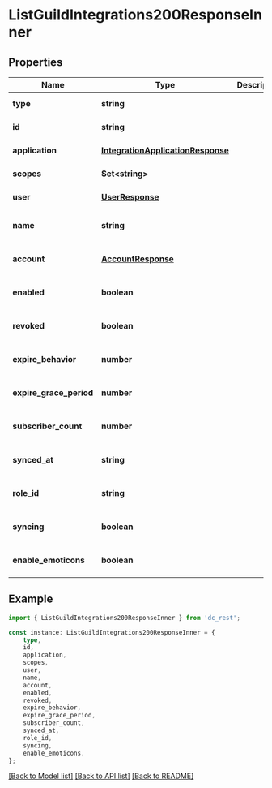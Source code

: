 # ListGuildIntegrations200ResponseInner


## Properties

Name | Type | Description | Notes
------------ | ------------- | ------------- | -------------
**type** | **string** |  | [default to undefined]
**id** | **string** |  | [default to undefined]
**application** | [**IntegrationApplicationResponse**](IntegrationApplicationResponse.md) |  | [default to undefined]
**scopes** | **Set&lt;string&gt;** |  | [default to undefined]
**user** | [**UserResponse**](UserResponse.md) |  | [default to undefined]
**name** | **string** |  | [optional] [default to undefined]
**account** | [**AccountResponse**](AccountResponse.md) |  | [optional] [default to undefined]
**enabled** | **boolean** |  | [optional] [default to undefined]
**revoked** | **boolean** |  | [optional] [default to undefined]
**expire_behavior** | **number** |  | [optional] [default to undefined]
**expire_grace_period** | **number** |  | [optional] [default to undefined]
**subscriber_count** | **number** |  | [optional] [default to undefined]
**synced_at** | **string** |  | [optional] [default to undefined]
**role_id** | **string** |  | [optional] [default to undefined]
**syncing** | **boolean** |  | [optional] [default to undefined]
**enable_emoticons** | **boolean** |  | [optional] [default to undefined]

## Example

```typescript
import { ListGuildIntegrations200ResponseInner } from 'dc_rest';

const instance: ListGuildIntegrations200ResponseInner = {
    type,
    id,
    application,
    scopes,
    user,
    name,
    account,
    enabled,
    revoked,
    expire_behavior,
    expire_grace_period,
    subscriber_count,
    synced_at,
    role_id,
    syncing,
    enable_emoticons,
};
```

[[Back to Model list]](../README.md#documentation-for-models) [[Back to API list]](../README.md#documentation-for-api-endpoints) [[Back to README]](../README.md)
